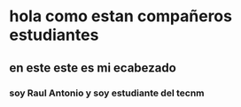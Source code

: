 # hola como estan compañeros estudiantes 
## en este este es mi ecabezado 
### soy Raul  Antonio y soy estudiante del tecnm
